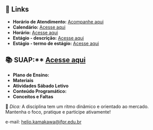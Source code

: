 
## 🔗 Links   
- **Horário de Atendimento:** [Acompanhe aqui](https://docs.google.com/spreadsheets/d/1JueZrEYPPX5_ef2vExfk4OQpNCGICHeAt1dx5wdypww/edit?gid=716042935#gid=716042935) 
- **Calendário:** [Acesse aqui]([https://ifpr.edu.br/paranavai/wp-content/uploads/sites/21/2025/02/Calendario-academico-2025.pdf])
- **Horário:** [Acesse aqui]([https://ifprparanavai.edupage.org/timetable/])
- **Estágio - descrição:** [Acesse aqui]([https://ifpr.edu.br/paranavai/menu-institucional/pesquisa-extensao-e-inovacao/secao-de-estagio-e-relacoes-comunitarias/])
- **Estágio - termo de estágio:** [Acesse aqui]([https://ifpr.edu.br/paranavai/menu-institucional/pesquisa-extensao-e-inovacao/secao-de-estagio-e-relacoes-comunitarias/formularios-de-estagio/])

## 📚 SUAP:** [Acesse aqui](https://suap.ifpr.edu.br/)  
- **Plano de Ensino:**   
- **Materiais**  
- **Atividades Sábado Letivo**  
- **Conteúdo Programático:**  
- **Conceitos e Faltas**  

📢 _Dica:_ A disciplina tem um ritmo dinâmico e orientado ao mercado. Mantenha o foco, pratique e participe ativamente!  

e-mail: helio.kamakawa@ifpr.edu.br

